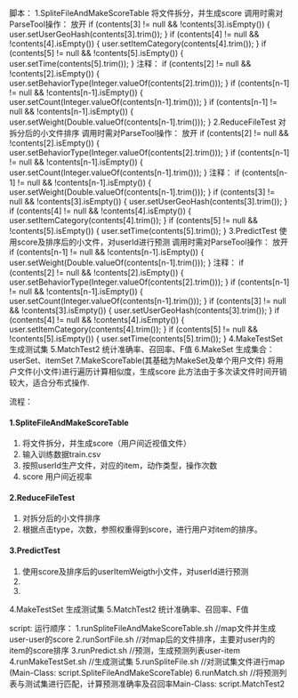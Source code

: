 脚本：
1.SpliteFileAndMakeScoreTable
将文件拆分，并生成score
调用时需对ParseTool操作：
放开
if (contents[3] != null && !contents[3].isEmpty()) {
	user.setUserGeoHash(contents[3].trim());
}
if (contents[4] != null && !contents[4].isEmpty()) {
	user.setItemCategory(contents[4].trim());
}
if (contents[5] != null && !contents[5].isEmpty()) {
	user.setTime(contents[5].trim());
}
注释：
if (contents[2] != null && !contents[2].isEmpty()) {
	user.setBehaviorType(Integer.valueOf(contents[2].trim()));
}
if (contents[n-1] != null && !contents[n-1].isEmpty()) {
	user.setCount(Integer.valueOf(contents[n-1].trim()));
}
if (contents[n-1] != null && !contents[n-1].isEmpty()) {
	user.setWeight(Double.valueOf(contents[n-1].trim()));
}
2.ReduceFileTest
对拆分后的小文件排序
调用时需对ParseTool操作：
放开
if (contents[2] != null && !contents[2].isEmpty()) {
	user.setBehaviorType(Integer.valueOf(contents[2].trim()));
}
if (contents[n-1] != null && !contents[n-1].isEmpty()) {
	user.setCount(Integer.valueOf(contents[n-1].trim()));
}
注释：
if (contents[n-1] != null && !contents[n-1].isEmpty()) {
	user.setWeight(Double.valueOf(contents[n-1].trim()));
}
if (contents[3] != null && !contents[3].isEmpty()) {
	user.setUserGeoHash(contents[3].trim());
}
if (contents[4] != null && !contents[4].isEmpty()) {
	user.setItemCategory(contents[4].trim());
}
if (contents[5] != null && !contents[5].isEmpty()) {
	user.setTime(contents[5].trim());
}
3.PredictTest
使用score及排序后的小文件，对userId进行预测
调用时需对ParseTool操作：
放开
if (contents[n-1] != null && !contents[n-1].isEmpty()) {
	user.setWeight(Double.valueOf(contents[n-1].trim()));
}
注释：
if (contents[2] != null && !contents[2].isEmpty()) {
	user.setBehaviorType(Integer.valueOf(contents[2].trim()));
}
if (contents[n-1] != null && !contents[n-1].isEmpty()) {
	user.setCount(Integer.valueOf(contents[n-1].trim()));
}
if (contents[3] != null && !contents[3].isEmpty()) {
	user.setUserGeoHash(contents[3].trim());
}
if (contents[4] != null && !contents[4].isEmpty()) {
	user.setItemCategory(contents[4].trim());
}
if (contents[5] != null && !contents[5].isEmpty()) {
	user.setTime(contents[5].trim());
}
4.MakeTestSet
生成测试集
5.MatchTest2
统计准确率、召回率、F值
6.MakeSet
生成集合：userSet、itemSet
7.MakeScoreTable(其基础为MakeSet及单个用户文件)
将用户文件(小文件)进行遍历计算相似度，生成score
此方法由于多次读文件时间开销较大，适合分布式操作.

流程：
#### 1.SpliteFileAndMakeScoreTable
   1. 将文件拆分，并生成score（用户间近视值文件）
   2. 输入训练数据train.csv
   3. 按照userId生产文件，对应的item，动作类型，操作次数
   4. score 用户间近视率
   
#### 2.ReduceFileTest
1. 对拆分后的小文件排序
2. 根据点击type，次数，参照权重得到score，进行用户对item的排序。

#### 3.PredictTest

1. 使用score及排序后的userItemWeigth小文件，对userId进行预测
2. 
3.

4.MakeTestSet
生成测试集
5.MatchTest2
统计准确率、召回率、F值

script:
运行顺序：
1.runSpliteFileAndMakeScoreTable.sh //map文件并生成user-user的score
2.runSortFile.sh  //对map后的文件排序，主要对user内的item的score排序
3.runPredict.sh   //预测，生成预测列表user-item
4.runMakeTestSet.sh  //生成测试集
5.runSpliteFile.sh   //对测试集文件进行map  (Main-Class: script.SpliteFileAndMakeScoreTable)
6.runMatch.sh     //将预测列表与测试集进行匹配，计算预测准确率及召回率Main-Class: script.MatchTest2  